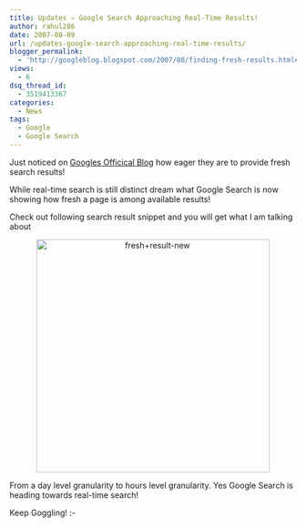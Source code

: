 ```yaml
---
title: Updates – Google Search Approaching Real-Time Results!
author: rahul286
date: 2007-08-09
url: /updates-google-search-approaching-real-time-results/
blogger_permalink:
  - 'http://googleblog.blogspot.com/2007/08/finding-fresh-results.html#links'
views:
  - 6
dsq_thread_id:
  - 3519413367
categories:
  - News
tags:
  - Google
  - Google Search
---
```

Just noticed on <a href="http://googleblog.blogspot.com/2007/08/finding-fresh-results.html" onclick="_gaq.push(['_trackEvent', 'outbound-article', 'http://googleblog.blogspot.com/2007/08/finding-fresh-results.html', 'Googles Officical Blog']);" >Googles Officical Blog</a> how eager they are to provide fresh search results!

While real-time search is still distinct dream what Google Search is now showing how fresh a page is among available results!

Check out following search result snippet and you will get what I am talking about

[][1]

<div style="text-align: center">
  <a href="http://cdn.devilsworkshop.org/files/2007/08/freshresult-new.jpg" title="fresh+result-new"><img class="wp-image-54391" src="http://cdn.devilsworkshop.org/files/2007/08/freshresult-new.jpg" alt="fresh+result-new" width="410" /></a>
</div>

From a day level granularity to hours level granularity. Yes Google Search is heading towards real-time search!

Keep Goggling! <img src="http://devilsworkshop.org/wp-includes/images/smilies/simple-smile.png" alt=":-)" class="wp-smiley" style="height: 1em; max-height: 1em;" />

 [1]: http://cdn.devilsworkshop.org/files/2007/08/freshresult-new.jpg "fresh+result-new"
